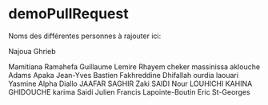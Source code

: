 # demoPullRequest


Noms des différentes personnes à rajouter ici:

Najoua Ghrieb


Mamitiana Ramahefa
Guillaume Lemire
Rhayem cheker
massinissa aklouche
Adams Apaka
Jean-Yves Bastien
Fakhreddine Dhifallah
ourdia laouari
Yasmine
Alpha Diallo
JAAFAR SAGHIR
Zaki SAIDI
Nour LOUHICHI
KAHINA GHIDOUCHE
karima Saidi
Julien
Francis Lapointe-Boutin
Eric St-Georges





